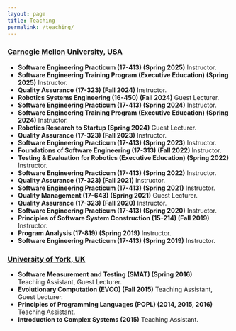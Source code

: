 ```yaml
---
layout: page
title: Teaching
permalink: /teaching/
---
```


### [Carnegie Mellon University, USA](https://www.cmu.edu)

* **Software Engineering Practicum (17-413) (Spring 2025)** Instructor.
* **Software Engineering Training Program (Executive Education) (Spring 2025)** Instructor.
* **Quality Assurance (17-323) (Fall 2024)** Instructor.
* **Robotics Systems Engineering (16-450) (Fall 2024)** Guest Lecturer.
* **Software Engineering Practicum (17-413) (Spring 2024)** Instructor.
* **Software Engineering Training Program (Executive Education) (Spring 2024)** Instructor.
* **Robotics Research to Startup (Spring 2024)** Guest Lecturer.
* **Quality Assurance (17-323) (Fall 2023)** Instructor.
* **Software Engineering Practicum (17-413) (Spring 2023)** Instructor.
* **Foundations of Software Engineering (17-313) (Fall 2022)** Instructor.
* **Testing & Evaluation for Robotics (Executive Education) (Spring 2022)** Instructor.
* **Software Engineering Practicum (17-413) (Spring 2022)** Instructor.
* **Quality Assurance (17-323) (Fall 2021)** Instructor.
* **Software Engineering Practicum (17-413) (Spring 2021)** Instructor.
* **Quality Management (17-643) (Spring 2021)** Guest Lecturer.
* **Quality Assurance (17-323) (Fall 2020)** Instructor.
* **Software Engineering Practicum (17-413) (Spring 2020)** Instructor.
* **Principles of Software System Construction (15-214) (Fall 2019)** Instructor.
* **Program Analysis (17-819) (Spring 2019)** Instructor.
* **Software Engineering Practicum (17-413) (Spring 2019)** Instructor.


### [University of York, UK](https://www.york.ac.uk)

* **Software Measurement and Testing (SMAT) (Spring 2016)**<br/> Teaching Assistant, Guest Lecturer.
* **Evolutionary Computation (EVCO) (Fall 2015)** Teaching Assistant, Guest Lecturer.
* **Principles of Programming Languages (POPL) (2014, 2015, 2016)** Teaching Assistant.
* **Introduction to Complex Systems (2015)** Teaching Assistant.
